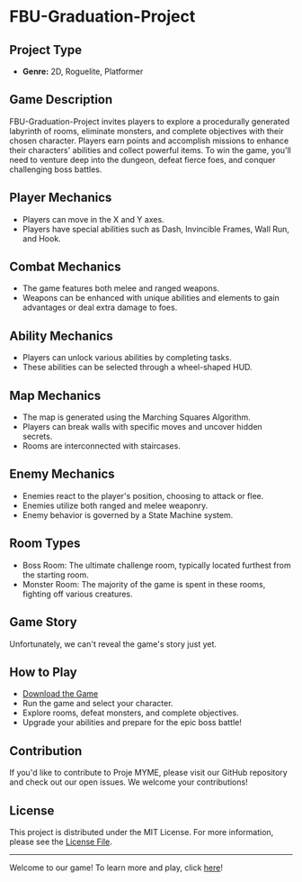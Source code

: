 # FBU-Graduation-Project

## Project Type

- **Genre:** 2D, Roguelite, Platformer

## Game Description

FBU-Graduation-Project invites players to explore a procedurally generated labyrinth of rooms, eliminate monsters, and complete objectives with their chosen character. Players earn points and accomplish missions to enhance their characters' abilities and collect powerful items. To win the game, you'll need to venture deep into the dungeon, defeat fierce foes, and conquer challenging boss battles.

## Player Mechanics

- Players can move in the X and Y axes.
- Players have special abilities such as Dash, Invincible Frames, Wall Run, and Hook.

## Combat Mechanics

- The game features both melee and ranged weapons.
- Weapons can be enhanced with unique abilities and elements to gain advantages or deal extra damage to foes.

## Ability Mechanics

- Players can unlock various abilities by completing tasks.
- These abilities can be selected through a wheel-shaped HUD.

## Map Mechanics

- The map is generated using the Marching Squares Algorithm.
- Players can break walls with specific moves and uncover hidden secrets.
- Rooms are interconnected with staircases.

## Enemy Mechanics

- Enemies react to the player's position, choosing to attack or flee.
- Enemies utilize both ranged and melee weaponry.
- Enemy behavior is governed by a State Machine system.

## Room Types

- Boss Room: The ultimate challenge room, typically located furthest from the starting room.
- Monster Room: The majority of the game is spent in these rooms, fighting off various creatures.

## Game Story

Unfortunately, we can't reveal the game's story just yet.

## How to Play

- [Download the Game](link_to_download)
- Run the game and select your character.
- Explore rooms, defeat monsters, and complete objectives.
- Upgrade your abilities and prepare for the epic boss battle!

## Contribution

If you'd like to contribute to Proje MYME, please visit our GitHub repository and check out our open issues. We welcome your contributions!

## License

This project is distributed under the MIT License. For more information, please see the [License File](LICENSE.md).

---

Welcome to our game! To learn more and play, click [here](link_to_game)!
